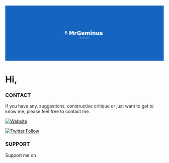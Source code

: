 ![MrGeminus Banner](https://github.com/MrGeminus/MrGeminus/blob/main/MrGeminusBanner.svg)
# Hi,



### CONTACT

If you have any, suggestions, constructive critique or just want to get to know me, please feel free to contact me.

[![Website](https://img.shields.io/website?label=mrgeminus.com&style=for-the-badge&url=https%3A%2F%2Fcodestackr.com)](https://mrgeminus.com)

[![Twitter Follow](https://img.shields.io/twitter/follow/MrGeminus?color=1DA1F2&logo=twitter&style=for-the-badge)](https://twitter.com/intent/follow?original_referer=https%3A%2F%2Fgithub.com%2FMrGeminus&screen_name=MrGeminus)


### SUPPORT

Support me on 





[website]: https://mrgeminus.com
[twitter]: https://twitter.com/MrGeminus
